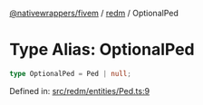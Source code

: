 [@nativewrappers/fivem](../../README.md) / [redm](../README.md) / OptionalPed

# Type Alias: OptionalPed

```ts
type OptionalPed = Ped | null;
```

Defined in: [src/redm/entities/Ped.ts:9](https://github.com/nativewrappers/nativewrappers/blob/4bf6e80cad9d1396d4cdc3ea16cf4f39993ed50e/src/redm/entities/Ped.ts#L9)
